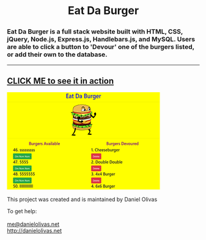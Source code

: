 #
<h1>
<p align="center">
Eat Da Burger
</p>
</h1>

### Eat Da Burger is a full stack website built with HTML, CSS, jQuery, Node.js, Express.js, Handlebars.js, and MySQL. Users are able to click a button to 'Devour' one of the burgers listed, or add their own to the database. 

---
[CLICK ME to see it in action](https://hidden-bastion-11202.herokuapp.com/)
<br>
---
![Eat Da Burger Screen Cap](./burger.png)

This project was created and is maintained by Daniel Olivas

To get help:<br><br>
me@danielolivas.net<br>
http://danielolivas.net